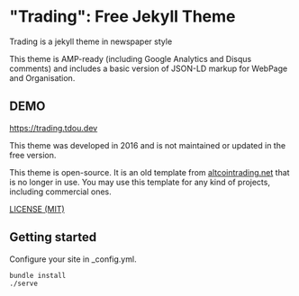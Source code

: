 # "Trading": Free Jekyll Theme

Trading is a jekyll theme in newspaper style

This theme is AMP-ready (including Google Analytics and Disqus comments) and includes a basic version of JSON-LD markup for WebPage and Organisation.

## DEMO

https://trading.tdou.dev

This theme was developed in 2016 and is not maintained or updated in the free version.

This theme is open-source. It is an old template from [altcointrading.net](https://www.altcointrading.net) that is no longer in use. You may use this template for any kind of projects, including commercial ones.

[LICENSE (MIT)](LICENSE)

## Getting started

Configure your site in _config.yml.

```
bundle install
./serve
```
